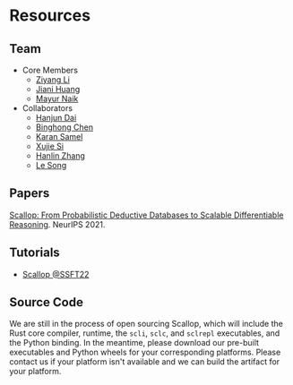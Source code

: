 # Resources

## Team

- Core Members
  - [Ziyang Li](https://liby99.github.io/)
  - [Jiani Huang](http://cis.upenn.edu/~jianih)
  - [Mayur Naik](https://www.cis.upenn.edu/~mhnaik/)
- Collaborators
  - [Hanjun Dai](https://hanjun-dai.github.io/)
  - [Binghong Chen](http://binghongchen.net/)
  - [Karan Samel](https://karans.github.io/)
  - [Xujie Si](https://www.cs.mcgill.ca/~xsi/)
  - [Hanlin Zhang](#)
  - [Le Song](https://scholar.google.com/citations?user=Xl4E0CsAAAAJ&hl=en)

## Papers

[Scallop: From Probabilistic Deductive Databases to Scalable Differentiable Reasoning](https://www.cis.upenn.edu/~mhnaik/papers/neurips21.pdf). NeurIPS 2021.

## Tutorials

- [Scallop @SSFT22](/ssft22/index.html)

## Source Code

We are still in the process of open sourcing Scallop, which will include the
Rust core compiler, runtime, the `scli`, `sclc`, and `sclrepl` executables,
and the Python binding.
In the meantime, please download our pre-built executables and Python wheels
for your corresponding platforms.
Please contact us if your platform isn't available and we can build the artifact
for your platform.
